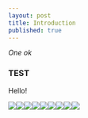 ```yaml
---
layout: post
title: Introduction
published: true
---
```


*One ok*

### TEST


Hello!



![](img/2016-01-03-introduction-35d7ce33.JPG)![](img/2016-01-03-introduction-c9fe5922.JPG)![](img/2016-01-03-introduction-09a09877.JPG)![](img/2016-01-03-introduction-8619fa99.JPG)![](img/2016-01-03-introduction-320859c2.JPG)![](img/2016-01-03-introduction-1963449b.JPG)![](img/2016-01-03-introduction-eb8dd5a4.JPG)![](img/2016-01-03-introduction-6ab31800.JPG)![](img/2016-01-03-introduction-beb08e91.JPG)
